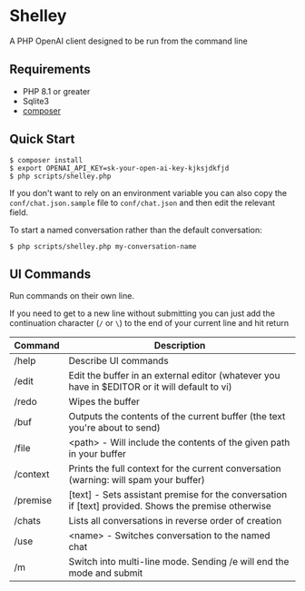 # Shelley
A PHP OpenAI client designed to be run from the command line

## Requirements
* PHP 8.1 or greater
* Sqlite3
* [composer](getcomposer.org/)

## Quick Start

```
$ composer install
$ export OPENAI_API_KEY=sk-your-open-ai-key-kjksjdkfjd
$ php scripts/shelley.php
```

If you don't want to rely on an environment variable you can also copy the `conf/chat.json.sample` file to `conf/chat.json` and then edit the relevant field.

To start a named conversation rather than the default conversation:

```
$ php scripts/shelley.php my-conversation-name
```

## UI Commands
Run commands on their own line.

If you need to get to a new line without submitting you can just add the continuation character (`/` or `\`) to the end of your current line and hit return

| Command | Description |
|---------|-------------|
| /help    | Describe UI commands |
| /edit    | Edit the buffer in an external editor (whatever you have in $EDITOR or it will default to vi) |
| /redo    | Wipes the buffer |
| /buf     | Outputs the contents of the current buffer (the text you're about to send) |
| /file    | &lt;path&gt; - Will include the contents of the given path in your buffer |
| /context | Prints the full context for the current conversation (warning: will spam your buffer) |
| /premise | [text] - Sets assistant premise for the conversation if [text] provided. Shows the premise otherwise |
| /chats   | Lists all conversations in reverse order of creation |
| /use     | &lt;name&gt; - Switches conversation to the named chat |
| /m       | Switch into multi-line mode. Sending /e will end the mode and submit |

